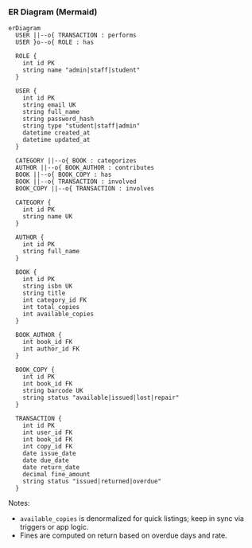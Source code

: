 ### ER Diagram (Mermaid)

```mermaid
erDiagram
  USER ||--o{ TRANSACTION : performs
  USER }o--o{ ROLE : has

  ROLE {
    int id PK
    string name "admin|staff|student"
  }

  USER {
    int id PK
    string email UK
    string full_name
    string password_hash
    string type "student|staff|admin"
    datetime created_at
    datetime updated_at
  }

  CATEGORY ||--o{ BOOK : categorizes
  AUTHOR ||--o{ BOOK_AUTHOR : contributes
  BOOK ||--o{ BOOK_COPY : has
  BOOK ||--o{ TRANSACTION : involved
  BOOK_COPY ||--o{ TRANSACTION : involves

  CATEGORY {
    int id PK
    string name UK
  }

  AUTHOR {
    int id PK
    string full_name
  }

  BOOK {
    int id PK
    string isbn UK
    string title
    int category_id FK
    int total_copies
    int available_copies
  }

  BOOK_AUTHOR {
    int book_id FK
    int author_id FK
  }

  BOOK_COPY {
    int id PK
    int book_id FK
    string barcode UK
    string status "available|issued|lost|repair"
  }

  TRANSACTION {
    int id PK
    int user_id FK
    int book_id FK
    int copy_id FK
    date issue_date
    date due_date
    date return_date
    decimal fine_amount
    string status "issued|returned|overdue"
  }
```

Notes:
- `available_copies` is denormalized for quick listings; keep in sync via triggers or app logic.
- Fines are computed on return based on overdue days and rate.
